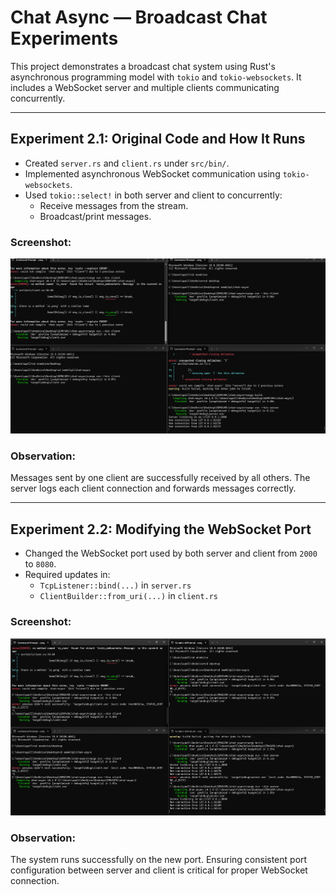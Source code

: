 # Chat Async — Broadcast Chat Experiments

This project demonstrates a broadcast chat system using Rust's asynchronous programming model with `tokio` and `tokio-websockets`. It includes a WebSocket server and multiple clients communicating concurrently.

---

## Experiment 2.1: Original Code and How It Runs

- Created `server.rs` and `client.rs` under `src/bin/`.
- Implemented asynchronous WebSocket communication using `tokio-websockets`.
- Used `tokio::select!` in both server and client to concurrently:
  - Receive messages from the stream.
  - Broadcast/print messages.

### Screenshot:
![Experiment 2.1](./Experiment2.1.png)

### Observation:
Messages sent by one client are successfully received by all others. The server logs each client connection and forwards messages correctly.

---

## Experiment 2.2: Modifying the WebSocket Port

- Changed the WebSocket port used by both server and client from `2000` to `8080`.
- Required updates in:
  - `TcpListener::bind(...)` in `server.rs`
  - `ClientBuilder::from_uri(...)` in `client.rs`

### Screenshot:
![Experiment 2.2](./Experiment2.2.png)

###  Observation:
The system runs successfully on the new port. Ensuring consistent port configuration between server and client is critical for proper WebSocket connection.
